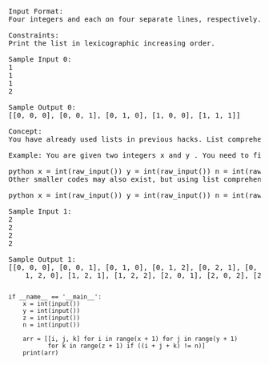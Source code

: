 <pre>
Input Format:
Four integers and each on four separate lines, respectively.

Constraints:
Print the list in lexicographic increasing order.

Sample Input 0:
1
1
1
2

Sample Output 0:
[[0, 0, 0], [0, 0, 1], [0, 1, 0], [1, 0, 0], [1, 1, 1]]

Concept:
You have already used lists in previous hacks. List comprehensions are an elegant way to build a list without having to use different for loops to append values one by one. This example might help.

Example: You are given two integers x and y . You need to find out the ordered pairs(i, j), such that(i + j) is not equal to n and print them in lexicographic order.(0 <= i <= x) and (0 <= j <= y) This is the code if we dont use list comprehensions in Python.

python x = int(raw_input()) y = int(raw_input()) n = int(raw_input()) ar = [] p = 0 for i in range(x + 1): for j in range(y + 1): if i+j != n: ar.append([]) ar[p] = [i, j] p += 1 print ar
Other smaller codes may also exist, but using list comprehensions is always a good option. Code using list comprehensions:

python x = int(raw_input()) y = int(raw_input()) n = int(raw_input()) print[[i, j] for i in range(x + 1) for j in range(y + 1) if ((i + j) != n)]

Sample Input 1:
2
2
2
2

Sample Output 1:
[[0, 0, 0], [0, 0, 1], [0, 1, 0], [0, 1, 2], [0, 2, 1], [0, 2, 2], [1, 0, 0], [1, 0, 2], [1, 1, 1], [1, 1, 2], [
    1, 2, 0], [1, 2, 1], [1, 2, 2], [2, 0, 1], [2, 0, 2], [2, 1, 0], [2, 1, 1], [2, 1, 2], [2, 2, 0], [2, 2, 1], [2, 2, 2]]
</pre>

<pre><code>
if __name__ == '__main__':
    x = int(input())
    y = int(input())
    z = int(input())
    n = int(input())

    arr = [[i, j, k] for i in range(x + 1) for j in range(y + 1)
           for k in range(z + 1) if ((i + j + k) != n)]
    print(arr)
</code></pre>
